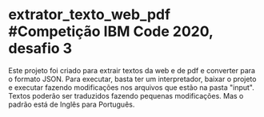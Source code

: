 # extrator_texto_web_pdf #Competição IBM Code 2020, desafio 3
Este projeto foi criado para extrair textos da web e de pdf e converter para o formato JSON.
Para executar, basta ter um interpretador, baixar o projeto e executar fazendo modificações nos arquivos que estão na pasta "input".
Textos poderão ser traduzidos fazendo pequenas modificações. Mas o padrão está de Inglês para Português.
